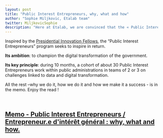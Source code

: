 ```yaml
---
layout: post
title: "Public Interest Entrepreneurs, why, what and how"
author: "Sophie Miljkovic, Etalab team"
twitter: MiljkovicSophie
description: "Here at Etalab, we are convinced that the « Public Interest Entrepreneurs » program is a way for governments to transform the administration from within. That is the reason why we have put together a memo on what we do, why we do it and how we do it."
---
```


 Inspired by the [Presidential Innovation
 Fellows](https://presidentialinnovationfellows.gov/), the “Public
 Interest Entrepreneurs” program seeks to inspire in return.
 
**Its ambition**: to champion the digital transformation of the government. 

**Its key principle**: during 10 months, a cohort of about 30 Public
Interest Entrepreneurs work within public administrations in teams of
2 or 3 on challenges linked to data and digital transformation.

All the rest –why we do it, how we do it and how we make it a
success - is in the memo. Enjoy the read !

<br/>

## [Memo - Public Interest Entrepreneurs / Entrepreneur.e d'intérêt général : why, what and how.](/docs/VF-EN-memo.pdf)
